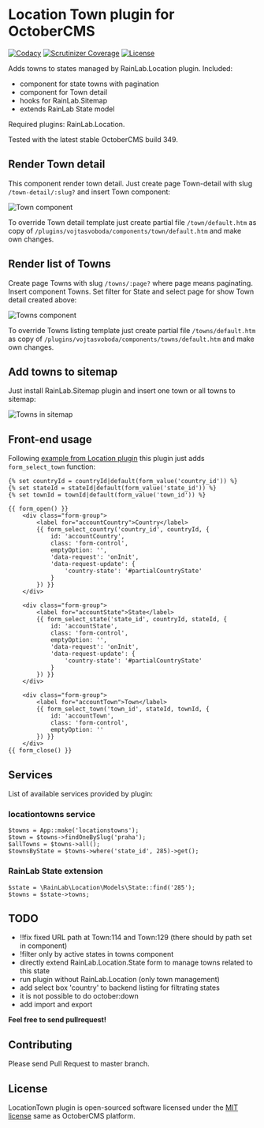 # Location Town plugin for OctoberCMS

[![Codacy](https://img.shields.io/codacy/ddb7e5ce0e1542058c0f3d9111a8876e.svg)](https://www.codacy.com/app/vojtasvoboda/oc-locationtowns-plugin)
[![Scrutinizer Coverage](https://img.shields.io/scrutinizer/g/vojtasvoboda/oc-locationtowns-plugin.svg)](https://scrutinizer-ci.com/g/vojtasvoboda/oc-locationtowns-plugin/?branch=master)
[![License](https://img.shields.io/badge/license-MIT-blue.svg)](https://github.com/vojtasvoboda/oc-locationtowns-plugin/blob/master/LICENSE)

Adds towns to states managed by RainLab.Location plugin. Included:

- component for state towns with pagination
- component for Town detail
- hooks for RainLab.Sitemap
- extends RainLab State model

Required plugins: RainLab.Location.

Tested with the latest stable OctoberCMS build 349.

## Render Town detail

This component render town detail. Just create page Town-detail with slug 
`/town-detail/:slug?` and insert Town component:

![Town component](assets/images/locationtowns-component-town.png)

To override Town detail template just create partial file `/town/default.htm` as copy 
of `/plugins/vojtasvoboda/components/town/default.htm` and make own changes.

## Render list of Towns

Create page Towns with slug `/towns/:page?` where page means paginating. Insert 
component Towns. Set filter for State and select page for show Town detail 
created above:

![Towns component](assets/images/locationtowns-component-towns.png)

To override Towns listing template just create partial file `/towns/default.htm` as copy 
of `/plugins/vojtasvoboda/components/towns/default.htm` and make own changes.

## Add towns to sitemap

Just install RainLab.Sitemap plugin and insert one town or all towns to sitemap:

![Towns in sitemap](assets/images/locationtowns-sitemap-integration.png)

## Front-end usage

Following [example from Location plugin](https://github.com/rainlab/location-plugin#front-end-usage) this plugin just adds `form_select_town` function:

```
{% set countryId = countryId|default(form_value('country_id')) %}
{% set stateId = stateId|default(form_value('state_id')) %}
{% set townId = townId|default(form_value('town_id')) %}

{{ form_open() }}
    <div class="form-group">
        <label for="accountCountry">Country</label>
        {{ form_select_country('country_id', countryId, {
            id: 'accountCountry',
            class: 'form-control',
            emptyOption: '',
            'data-request': 'onInit',
            'data-request-update': {
                'country-state': '#partialCountryState'
            }
        }) }}
    </div>

    <div class="form-group">
        <label for="accountState">State</label>
        {{ form_select_state('state_id', countryId, stateId, {
            id: 'accountState',
            class: 'form-control',
            emptyOption: '',
            'data-request': 'onInit',
            'data-request-update': {
                'country-state': '#partialCountryState'
            }
        }) }}
    </div>

    <div class="form-group">
        <label for="accountTown">Town</label>
        {{ form_select_town('town_id', stateId, townId, {
            id: 'accountTown',
            class: 'form-control',
            emptyOption: ''
        }) }}
    </div>
{{ form_close() }}
```

## Services

List of available services provided by plugin:

### locationtowns service

```
$towns = App::make('locationstowns');
$town = $towns->findOneBySlug('praha');
$allTowns = $towns->all();
$townsByState = $towns->where('state_id', 285)->get();
```

### RainLab State extension

```
$state = \RainLab\Location\Models\State::find('285');
$towns = $state->towns;
```

## TODO

- !!fix fixed URL path at Town:114 and Town:129 (there should by path set in component)
- !filter only by active states in towns component
- directly extend RainLab.Location.State form to manage towns related to this state
- run plugin without RainLab.Location (only town management)
- add select box 'country' to backend listing for filtrating states
- it is not possible to do october:down
- add import and export

**Feel free to send pullrequest!**

## Contributing

Please send Pull Request to master branch.

## License

LocationTown plugin is open-sourced software licensed under the [MIT license](http://opensource.org/licenses/MIT) same as OctoberCMS platform.
